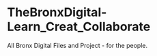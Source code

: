 TheBronxDigital- Learn_Creat_Collaborate 
================

All Bronx Digital Files and Project - for the people.
